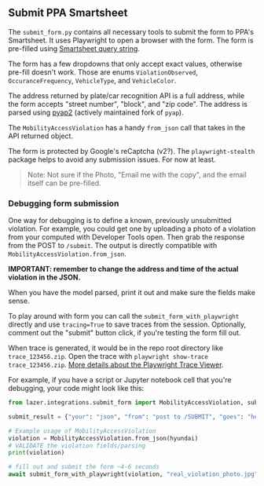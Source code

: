 ## Submit PPA Smartsheet

The `submit_form.py` contains all necessary tools to submit the form to PPA's Smartsheet. It uses Playwright to open a browser with the form.
The form is pre-filled using [Smartsheet query string](https://help.smartsheet.com/articles/2478871-url-query-string-form-default-values).

The form has a few dropdowns that only accept exact values, otherwise pre-fill doesn't work. Those are enums `ViolationObserved`, `OccuranceFrequency`, `VehicleType`, and `VehicleColor`.

The address returned by plate/car recognition API is a full address, while the form accepts "street number", "block", and "zip code". The address is parsed using [pyap2](https://pypi.org/project/pyap2/) (actively maintained fork of `pyap`).

The `MobilityAccessViolation` has a handy `from_json` call that takes in the API returned object.

The form is protected by Google's reCaptcha (v2?). The `playwright-stealth` package helps to avoid any submission issues. For now at least.

> Note: Not sure if the Photo, "Email me with the copy", and the email itself can be pre-filled.

### Debugging form submission

One way for debugging is to define a known, previously unsubmitted violation. For example, you could get one by uploading a photo of a violation from your computed with Developer Tools open.
Then grab the response from the POST to `/submit`. The output is directly compatible with `MobilityAccessViolation.from_json`.

**IMPORTANT: remember to change the address and time of the actual violation in the JSON.**

When you have the model parsed, print it out and make sure the fields make sense.

To play around with form you can call the `submit_form_with_playwright` directly and use `tracing=True` to save traces from the session. Optionally, comment out the "submit" button click, if you're testing the form fill out.

When trace is generated, it would be in the repo root directory like `trace_123456.zip`. Open the trace with `playwright show-trace trace_123456.zip`. [More details about the Playwright Trace Viewer](https://playwright.dev/python/docs/trace-viewer).

For example, if you have a script or Jupyter notebook cell that you're debugging, your code might look like this:

```python
from lazer.integrations.submit_form import MobilityAccessViolation, submit_form_with_playwright

submit_result = {"your": "json", "from": "post to /SUBMIT", "goes": "here"}

# Example usage of MobilityAccessViolation
violation = MobilityAccessViolation.from_json(hyundai)
# VALIDATE the violation fields/parsing
print(violation)

# fill out and submit the form ~4-6 seconds
await submit_form_with_playwright(violation, "real_violation_photo.jpg", "email_is_optional@email.com", tracing=True)
```
